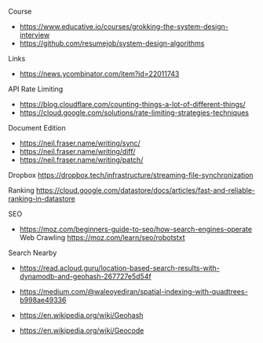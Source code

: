 Course
- https://www.educative.io/courses/grokking-the-system-design-interview
- https://github.com/resumejob/system-design-algorithms

Links
- https://news.ycombinator.com/item?id=22011743

API Rate Limiting
- https://blog.cloudflare.com/counting-things-a-lot-of-different-things/
- https://cloud.google.com/solutions/rate-limiting-strategies-techniques

Document Edition
- https://neil.fraser.name/writing/sync/
- https://neil.fraser.name/writing/diff/
- https://neil.fraser.name/writing/patch/

Dropbox
https://dropbox.tech/infrastructure/streaming-file-synchronization

Ranking
https://cloud.google.com/datastore/docs/articles/fast-and-reliable-ranking-in-datastore

SEO
- https://moz.com/beginners-guide-to-seo/how-search-engines-operate                                                                                                 
Web Crawling
https://moz.com/learn/seo/robotstxt

Search Nearby
- https://read.acloud.guru/location-based-search-results-with-dynamodb-and-geohash-267727e5d54f

- https://medium.com/@waleoyediran/spatial-indexing-with-quadtrees-b998ae49336
- https://en.wikipedia.org/wiki/Geohash
- https://en.wikipedia.org/wiki/Geocode
